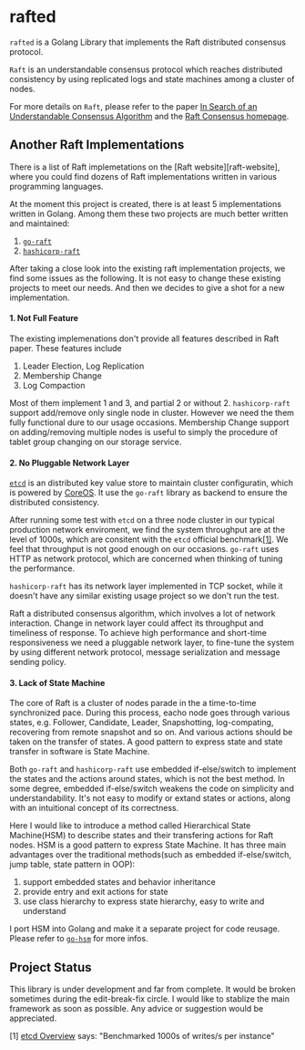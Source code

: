 rafted
======


```rafted``` is a Golang Library that implements the Raft distributed consensus protocol.

```Raft``` is an understandable consensus protocol which reaches distributed consistency by using replicated logs and state machines among a cluster of nodes.

For more details on ```Raft```, please refer to the paper [In Search of an Understandable Consensus Algorithm][raft-paper] and the [Raft Consensus homepage][raft-homepage].

## Another Raft Implementations

There is a list of Raft implemetations on the [Raft website][raft-website], where you could find dozens of Raft implementations written in various programming languages. 

At the moment this project is created, there is at least 5 implementations written in Golang. Among them these two projects are much better written and maintained:

1. [```go-raft```][go-raft-github]
2. [```hashicorp-raft```][hashicorp-raft-github]

After taking a close look into the existing raft implementation projects, we find some issues as the following. It is not easy to change these existing projects to meet our needs. And then we decides to give a shot for a new implementation.

#### 1. Not Full Feature

The existing implemenations don't provide all features described in Raft paper. These features include

1. Leader Election, Log Replication
2. Membership Change
3. Log Compaction

Most of them implement 1 and 3, and partial 2 or without 2. ```hashicorp-raft``` support add/remove only single node in cluster. However we need the them fully functional dure to our usage occasions. Membership Change support on adding/removing multiple nodes is useful to simply the procedure of tablet group changing on our storage service.

#### 2. No Pluggable Network Layer

[```etcd```][etcd-github] is an distributed key value store to maintain cluster configuratin, which is powered by [CoreOS][coreos-mainpage]. It use the ```go-raft``` library as backend to ensure the distributed consistency.

After running some test with ```etcd``` on a three node cluster in our typical production network enviroment, we find the system throughput are at the level of 1000s, which are consitent with the ```etcd``` official benchmark[\[1\]](#1). We feel that throughput is not good enough on our occasions. ```go-raft``` uses HTTP as network protocol, which are concerned when thinking of tuning the performance. 

```hashicorp-raft``` has its network layer implemented in TCP socket, while it doesn't have any similar existing usage project so we don't run the test.

Raft a distributed consensus algorithm, which involves a lot of network interaction. Change in network layer could affect its throughput and timeliness of response. To achieve high performance and short-time responsiveness we need a pluggable network layer, to fine-tune the system by using different network protocol, message serialization and message sending policy.

#### 3. Lack of State Machine

The core of Raft is a cluster of nodes parade in the a time-to-time synchronized pace. During this process, eacho node goes through various states, e.g. Follower, Candidate, Leader, Snapshotting, log-compating, recovering from remote snapshot and so on. And various actions should be taken on the transfer of states. A good pattern to express state and state transfer in software is State Machine.

Both ```go-raft``` and ```hashicorp-raft``` use embedded if-else/switch to implement the states and the actions around states, which is not the best method. In some degree, embedded if-else/switch weakens the code on simplicity and understandability. It's not easy to modify or extand states or actions, along with an intuitional concept of its correctness.

Here I would like to introduce a method called Hierarchical State Machine(HSM) to describe states and their transfering actions for Raft nodes. HSM is a good pattern to express State Machine. It has three main advantages over the traditional methods(such as embedded if-else/switch, jump table, state pattern in OOP):

1. support embedded states and behavior inheritance
2. provide entry and exit actions for state
3. use class hierarchy to express state hierarchy, easy to write and understand

I port HSM into Golang and make it a separate project for code reusage. Please refer to [```go-hsm```][go-hsm-github] for more infos.

## Project Status

This library is under development and far from complete. It would be broken sometimes during the edit-break-fix circle. I would like to stablize the main framework as soon as possible. Any advice or suggestion would be appreciated.

[raft-paper]: https://ramcloud.stanford.edu/wiki/download/attachments/11370504/raft.pdf

[raft-homepage]: http://raftconsensus.github.io/

[go-raft-github]: https://github.com/goraft/raft

[hashicorp-raft-github]: https://github.com/hashicorp/raft

[etcd-github]: https://github.com/coreos/etcd

[etcd-overview]: https://coreos.com/using-coreos/etcd/

[coreos-mainpage]: https://coreos.com/

[go-hsm-github]: https://github.com/hhkbp2/go-hsm



<a id="1">[1]</a> [etcd Overview][etcd-overview] says: "Benchmarked 1000s of writes/s per instance"


